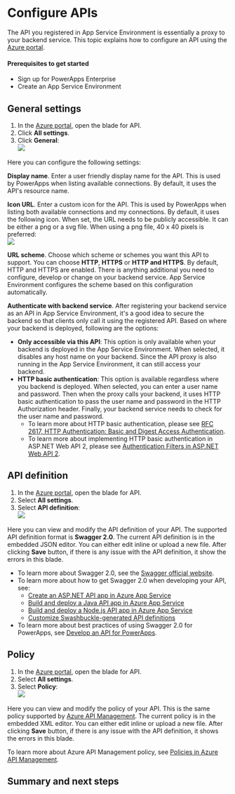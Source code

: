 <properties
	pageTitle="Configure APIs in PowerApps in the Azure portal | Microsoft Azure"
	description="Configure APIs"
	services="powerapps"
	documentationCenter="" 
	authors="MandiOhlinger"
	manager="dwrede"
	editor=""/>

<tags
   ms.service="powerapps"
   ms.devlang="na"
   ms.topic="article"
   ms.tgt_pltfrm="na"
   ms.workload="na" 
   ms.date="11/17/2015"
   ms.author="guayan"/>

# Configure APIs

The API you registered in App Service Environment is essentially a proxy to your backend service. This topic explains how to configure an API using the [Azure portal](https://portal.azure.com).

#### Prerequisites to get started

- Sign up for PowerApps Enterprise
- Create an App Service Environment

## General settings

1. In the [Azure portal](https://portal.azure.com), open the blade for API.
2. Click **All settings**.
3. Click **General**:  
![][11]

Here you can configure the following settings:

**Display name**. Enter a user friendly display name for the API. This is used by PowerApps when listing available connections. By default, it uses the API's resource name.

**Icon URL**. Enter a custom icon for the API. This is used by PowerApps when listing both available connections and my connections. By default, it uses the following icon. When set, the URL needs to be publicly accessible. It can be either a png or a svg file. When using a png file, 40 x 40 pixels is preferred:  
![][12]

**URL scheme**. Choose which scheme or schemes you want this API to support. You can choose **HTTP**, **HTTPS** or **HTTP and HTTPS**. By default, HTTP and HTTPS are enabled. There is anything additional you need to configure, develop or change on your backend service. App Service Environment configures the scheme based on this configuration automatically.

**Authenticate with backend service**. After registering your backend service as an API in App Service Environment, it's a good idea to secure the backend so that clients only call it using the registered API. Based on where your backend is deployed, following are the options:  

- **Only accessible via this API**: This option is only available when your backend is deployed in the App Service Environment. When selected, it disables any host name on your backend. Since the API proxy is also running in the App Service Environment, it can still access your backend.
- **HTTP basic authentication**: This option is available regardless where you backend is deployed. When selected, you can enter a user name and password. Then when the proxy calls your backend, it uses HTTP basic authentication to pass the user name and password in the HTTP Authorization header. Finally, your backend service needs to check for the user name and password.
	- To learn more about HTTP basic authentication, please see [RFC 2617, HTTP Authentication: Basic and Digest Access Authentication](http://www.ietf.org/rfc/rfc2617.txt).
	- To learn more about implementing HTTP basic authentication in ASP.NET Web API 2, please see [Authentication Filters in ASP.NET Web API 2](http://www.asp.net/web-api/overview/security/authentication-filters).

## API definition

1. In the [Azure portal](https://portal.azure.com), open the blade for API.
2. Select **All settings**.
3. Select **API definition**:  
![][13]

Here you can view and modify the API definition of your API. The supported API definition format is **Swagger 2.0**. The current API definition is in the embedded JSON editor. You can either edit inline or upload a new file. After clicking **Save** button, if there is any issue with the API definition, it show the errors in this blade.

- To learn more about Swagger 2.0, see the [Swagger official website](http://swagger.io).
- To learn more about how to get Swagger 2.0 when developing your API, see:  
	- [Create an ASP.NET API app in Azure App Service]()
	- [Build and deploy a Java API app in Azure App Service]()
	- [Build and deploy a Node.js API app in Azure App Service]()
	- [Customize Swashbuckle-generated API definitions]()
- To learn more about best practices of using Swagger 2.0 for PowerApps, see [Develop an API for PowerApps](powerapps-develop-api.md).

## Policy

1. In the [Azure portal](https://portal.azure.com), open the blade for API.
2. Select **All settings**.
3. Select **Policy**:  
![][14]

Here you can view and modify the policy of your API. This is the same policy supported by [Azure API Management](https://azure.microsoft.com/services/api-management). The current policy is in the embedded XML editor. You can either edit inline or upload a new file. After clicking **Save** button, if there is any issue with the API definition, it shows the errors in this blade.

To learn more about Azure API Management policy, see [Policies in Azure API Management](https://azure.microsoft.com/documentation/articles/api-management-howto-policies).


## Summary and next steps


[11]: ./media/powerapps-configure-apis/api-settings-general.png
[12]: ./media/powerapps-configure-apis/api-default-icon.png
[13]: ./media/powerapps-configure-apis/api-settings-api-definition.png
[14]: ./media/powerapps-configure-apis/api-settings-policy.png
